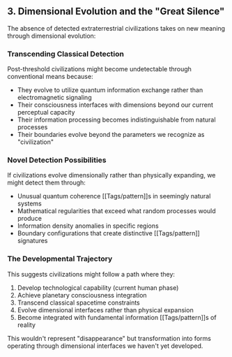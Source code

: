 ## 3. Dimensional Evolution and the "Great Silence"

The absence of detected extraterrestrial civilizations takes on new meaning through dimensional evolution:

### Transcending Classical Detection

Post-threshold civilizations might become undetectable through conventional means because:

- They evolve to utilize quantum information exchange rather than electromagnetic signaling
- Their consciousness interfaces with dimensions beyond our current perceptual capacity
- Their information processing becomes indistinguishable from natural processes
- Their boundaries evolve beyond the parameters we recognize as "civilization"

### Novel Detection Possibilities

If civilizations evolve dimensionally rather than physically expanding, we might detect them through:

- Unusual quantum coherence [[Tags/pattern]]s in seemingly natural systems
- Mathematical regularities that exceed what random processes would produce
- Information density anomalies in specific regions
- Boundary configurations that create distinctive [[Tags/pattern]] signatures

### The Developmental Trajectory

This suggests civilizations might follow a path where they:

1. Develop technological capability (current human phase)
2. Achieve planetary consciousness integration
3. Transcend classical spacetime constraints
4. Evolve dimensional interfaces rather than physical expansion
5. Become integrated with fundamental information [[Tags/pattern]]s of reality

This wouldn't represent "disappearance" but transformation into forms operating through dimensional interfaces we haven't yet developed.